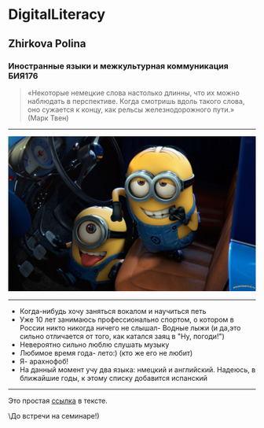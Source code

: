 # DigitalLiteracy
## Zhirkova Polina 
### Иностранные языки и межкультурная коммуникация БИЯ176
> «Некоторые немецкие слова настолько длинны, что их можно наблюдать в перспективе. Когда смотришь вдоль такого слова, оно сужается к концу, как рельсы железнодорожного пути.»
(Марк Твен)
------

![](https://github.com/zpa176/DigitalLiteracy/blob/master/%D0%BC%D0%B8%D0%BD%D1%8C%D0%BE%D0%BD%D1%8B-%D0%BF%D1%80%D0%B8%D0%BA%D0%BE%D0%BB%D1%8B-%D0%BA%D0%B0%D1%80%D1%82%D0%B8%D0%BD%D0%BA%D0%B8.jpg "миньоны")

------
* Когда-нибудь хочу заняться вокалом и научиться петь
* Уже 10 лет занимаюсь профессионально спортом, о котором в России никто никогда ничего не слышал- Водные лыжи (и да,это сильно отличается от того, как катался заяц в "Ну, погоди!")
* Невероятно сильно люблю слушать музыку
* Любимое время года- лето:) (кто же его не любит)
* Я- арахнофоб!
* На данный момент учу два языка: нмецкий и английский. Надеюсь, в ближайшие годы, к этому списку добавится испанский

------
Это простая [ссылка](https://vk.com/id146977670) в тексте.


\До встречи на семинаре!)
